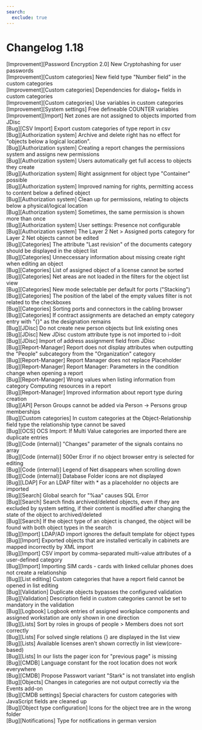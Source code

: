 ```yaml
---
search:
  exclude: true
---
```

# Changelog 1.18
<!-- cSpell:disable -->
<!-- markdownlint-disable MD052 -->
[Improvement][Password Encryption 2.0] New Cryptohashing for user passwords<br>
[Improvement][Custom categories]       New field type "Number field" in the custom categories<br>
[Improvement][Custom categories]       Dependencies for dialog+ fields in custom categories<br>
[Improvement][Custom categories]       Use variables in custom categories<br>
[Improvement][System settings]         Free defineable COUNTER variables<br>
[Improvement][Import]                  Net zones are not assigned to objects imported from JDisc<br>
[Bug][CSV Import]                      Export custom categories of type report in csv<br>
[Bug][Authorization system]            Archive and delete right has no effect for "objects below a logical location".<br>
[Bug][Authorization system]            Creating a report changes the permissions system and assigns new permissions<br>
[Bug][Authorization system]            Users automatically get full access to objects they create<br>
[Bug][Authorization system]            Right assignment for object type "Container" possible<br>
[Bug][Authorization system]            Improved naming for rights, permitting access to content below a defined object<br>
[Bug][Authorization system]            Clean up for permissions, relating to objects below a physical/logical location<br>
[Bug][Authorization system]            Sometimes, the same permission is shown more than once<br>
[Bug][Authorization system]            User settings: Presence not configurable<br>
[Bug][Authorization system]            The Layer 2 Net > Assigned ports category for Layer 2 Net objects cannot be edited<br>
[Bug][Categories]                      The attribute "Last revision" of the documents category should be displayed in the object list<br>
[Bug][Categories]                      Unneccessary information about missing create right when editing an object<br>
[Bug][Categories]                      List of assigned object of a license cannot be sorted<br>
[Bug][Categories]                      Net areas are not loaded in the filters for the object list view<br>
[Bug][Categories]                      New mode selectable per default for ports ("Stacking")<br>
[Bug][Categories]                      The position of the label of the empty values filter is not related to the checkboxes<br>
[Bug][Categories]                      Sorting ports and connectors in the cabling browser<br>
[Bug][Categories]                      If contract assignments are detached an empty category entry with "{}" as the designation remains<br>
[Bug][JDisc]                           Do not create new person objects but link existing ones<br>
[Bug][JDisc]                           New JDisc custom attribute type is not imported to i-doit<br>
[Bug][JDisc]                           Import of address assignment field from JDisc<br>
[Bug][Report-Manager]                  Report does not display attributes when outputting the "People" subcategory from the "Organization" category<br>
[Bug][Report-Manager]                  Report Manager does not replace Placeholder<br>
[Bug][Report-Manager]                  Report Manager: Parameters in the condition change when opening a report<br>
[Bug][Report-Manager]                  Wrong values when listing information from category Computing resources in a report<br>
[Bug][Report-Manager]                  Improved information about report type during creation<br>
[Bug][API]                             Person Groups cannot be added via Person -> Persons group memberships<br>
[Bug][Custom categories]               In custom categories at the Object-Relationship field type the relationship type cannot be saved<br>
[Bug][OCS]                             OCS Import: If Multi Value categories are imported there are duplicate entries<br>
[Bug][Code (internal)]                 "Changes" parameter of the signals contains no array<br>
[Bug][Code (internal)]                 500er Error if no object browser entry is selected for editing<br>
[Bug][Code (internal)]                 Legend of Net disappears when scrolling down<br>
[Bug][Code (internal)]                 Database Folder icons are not displayed<br>
[Bug][LDAP]                            For an LDAP filter with * as a placeholder no objects are imported<br>
[Bug][Search]                          Global search for "%aa" causes SQL Error<br>
[Bug][Search]                          Search finds archived/deleted objects, even if they are excluded by system setting, if their content is modified after changing the state of the object to archived/deleted<br>
[Bug][Search]                          If the object type of an object is changed, the object will be found with both object types in the search<br>
[Bug][Import]                          LDAP/AD import ignores the default template for object types<br>
[Bug][Import]                          Exported objects that are installed vertically in cabinets are mapped incorrectly by XML import<br>
[Bug][Import]                          CSV import by comma-separated multi-value attributes of a user-defined category<br>
[Bug][Import]                          Importing SIM cards - cards with linked cellular phones does not create a relationship<br>
[Bug][List editing]                    Custom categories that have a report field cannot be opened in list editing<br>
[Bug][Validation]                      Duplicate objects bypasses the configured validation<br>
[Bug][Validation]                      Description field in custom categories cannot be set to mandatory in the validation<br>
[Bug][Logbook]                         Logbook entries of assigned workplace components and assigned workstation are only shown in one direction<br>
[Bug][Lists]                           Sort by roles in groups of people > Members does not sort correctly<br>
[Bug][Lists]                           For solved single relations {} are displayed in the list view<br>
[Bug][Lists]                           Available licenses aren't shown correctly in list view(core-based)<br>
[Bug][Lists]                           In our lists the pager icon for "previous page" is missing<br>
[Bug][CMDB]                            Language constant for the root location does not work everywhere<br>
[Bug][CMDB]                            Propose Passwort variant "Stark" is not translatet into english<br>
[Bug][Objects]                         Changes in categories are not output correctly via the Events add-on<br>
[Bug][CMDB settings]                   Special characters for custom categories with JavaScript fields are cleaned up<br>
[Bug][Object type configuration]       Icons for the object tree are in the wrong folder<br>
[Bug][Notifications]                   Type for notifications in german version<br>
